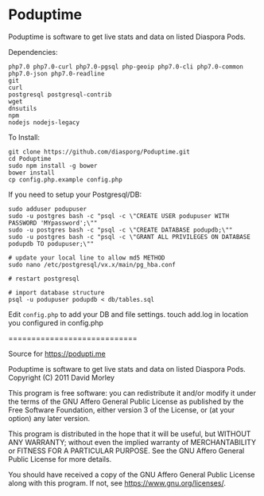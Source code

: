 # Poduptime

Poduptime is software to get live stats and data on listed Diaspora Pods.

Dependencies:
```
php7.0 php7.0-curl php7.0-pgsql php-geoip php7.0-cli php7.0-common php7.0-json php7.0-readline
git
curl
postgresql postgresql-contrib
wget
dnsutils
npm
nodejs nodejs-legacy
```

To Install:
```
git clone https://github.com/diasporg/Poduptime.git
cd Poduptime
sudo npm install -g bower
bower install
cp config.php.example config.php
```

If you need to setup your Postgresql/DB:
```
sudo adduser podupuser
sudo -u postgres bash -c "psql -c \"CREATE USER podupuser WITH PASSWORD 'MYpassword';\""
sudo -u postgres bash -c "psql -c \"CREATE DATABASE podupdb;\""
sudo -u postgres bash -c "psql -c \"GRANT ALL PRIVILEGES ON DATABASE podupdb TO podupuser;\""

# update your local line to allow md5 METHOD
sudo nano /etc/postgresql/vx.x/main/pg_hba.conf

# restart postgresql

# import database structure
psql -u podupuser podupdb < db/tables.sql
```

Edit `config.php` to add your DB and file settings.
touch add.log in location you configured in config.php


============================

Source for https://podupti.me

  Poduptime is software to get live stats and data on listed Diaspora Pods.
  Copyright (C) 2011 David Morley

  This program is free software: you can redistribute it and/or modify
  it under the terms of the GNU Affero General Public License as
  published by the Free Software Foundation, either version 3 of the
  License, or (at your option) any later version.

  This program is distributed in the hope that it will be useful,
  but WITHOUT ANY WARRANTY; without even the implied warranty of
  MERCHANTABILITY or FITNESS FOR A PARTICULAR PURPOSE.  See the
  GNU Affero General Public License for more details.

  You should have received a copy of the GNU Affero General Public License
  along with this program.  If not, see <https://www.gnu.org/licenses/>.
